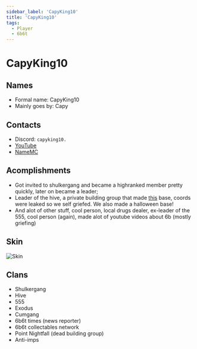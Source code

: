 ```yaml
---
sidebar_label: 'CapyKing10'
title: 'CapyKing10'
tags:
  - Player
  - 6b6t
---
```


# CapyKing10

## Names
* Formal name: CapyKing10
* Mainly goes by: Capy

## Contacts
* Discord: `capyking10.`
* [YouTube](https://www.youtube.com/@CapyKing10_)
* [NameMC](https://namemc.com/profile/CapyKing10.1)

## Acomplishments
* Got invited to shulkergang and became a highranked  member pretty quickly, later on became a leader;
* Leader of the hive, a private building group that made [this](https://youtu.be/sFIcEpTGAiU) base, coords were leaked so we self griefed. We also made a halloween base!
* And alot of other stuff, cool person, local drugs dealer, ex-leader of the 555, cool person (again), made alot of youtube videos about 6b (mostly griefing)

## Skin
![Skin](https://s.namemc.com/3d/skin/body.png?id=c1880e115a13cc81&model=classic&theta=30&phi=21&time=90&width=100&height=200)

## Clans
* Shulkergang
* Hive
* 555
* Exodus
* Cumgang
* 6b6t times (news reporter)
* 6b6t collectables network
* Point Nightfall (dead building group)
* Anti-imps
